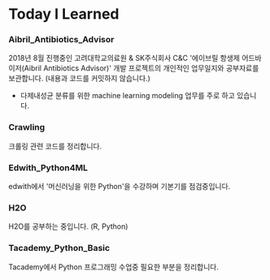 # Today I Learned

### Aibril_Antibiotics_Advisor
2018년 8월 진행중인 고려대학교의료원 & SK주식회사 C&C '에이브릴 항생제 어드바이저(Aibril Antibiotics Advisor)' 개발 프로젝트의 개인적인 업무일지와 공부자료를 보관합니다. (내용과 코드를 커밋하지 않습니다.)
* 다제내성균 분류를 위한 machine learning modeling 업무를 주로 하고 있습니다.

### Crawling
크롤링 관련 코드를 정리합니다.

### Edwith_Python4ML
edwith에서 '머신러닝을 위한 Python'을 수강하며 기본기를 점검중입니다.

### H2O
H2O를 공부하는 중입니다. (R, Python)

### Tacademy_Python_Basic
Tacademy에서 Python 프로그래밍 수업중 필요한 부분을 정리합니다.
